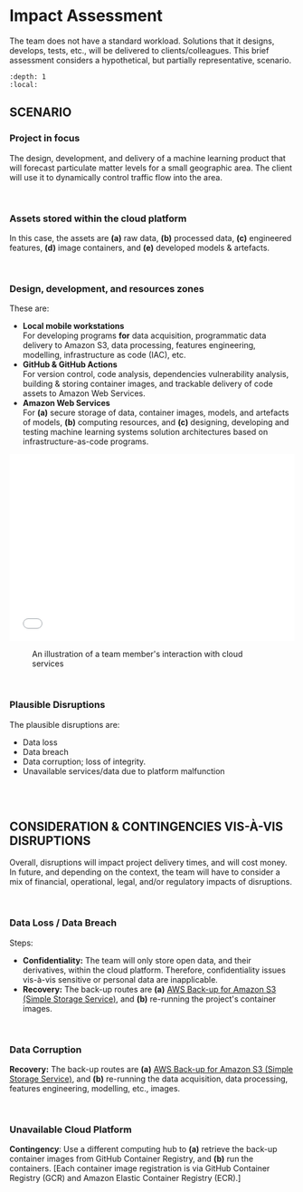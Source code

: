 # Impact Assessment

The team does not have a standard workload.  Solutions that it designs, develops, tests, etc., will be delivered to 
clients/colleagues. This brief assessment considers a hypothetical, but partially representative, scenario.

```{contents} Table of Contents
:depth: 1
:local:
```

## SCENARIO

### Project in focus

The design, development, and delivery of a machine learning product that will forecast particulate matter levels for a small geographic area. The client will use it to dynamically control traffic flow into the area.

<br>

### Assets stored within the cloud platform

In this case, the assets are **(a)** raw data, **(b)** processed data, **\(c\)** engineered features, **(d)** image 
containers, and **(e)** developed models & artefacts.

<br>

### Design, development, and resources zones

These are:

<ul class="disc">
<li class="disc"><b>Local mobile workstations</b><br>
  For developing programs <b>for</b> data acquisition, programmatic data delivery to Amazon S3, data processing, features engineering, modelling, infrastructure as code (IAC), etc.</li>
<li class="disc"><b>GitHub & GitHub Actions</b><br>
  For version control, code analysis, dependencies vulnerability analysis, building & storing container images, and
  trackable delivery of code assets to Amazon Web Services.</li>
<li class="disc"><b>Amazon Web Services</b><br>
  For <b>(a)</b> secure storage of data, container images, models, and artefacts of models, <b>(b)</b> computing resources, and
  <b>(c)</b> designing, developing and testing machine learning systems solution architectures based on infrastructure-as-code programs.</li>
</ul>


<iframe style="overflow:hidden; width:100%; height:330px; border:none;" src="../../../../../assets/beforehand.html"></iframe>
<figure>
  <figcaption>An illustration of a team member's interaction with cloud services</figcaption>
</figure>

<br>

### Plausible Disruptions

The plausible disruptions are:

<ul class="disc">
  <li class="disc">Data loss</li>
  <li class="disc">Data breach</li>
  <li class="disc">Data corruption; loss of integrity.</li>
  <li class="disc">Unavailable services/data due to platform malfunction</li>
</ul>



<br>
<br>


## CONSIDERATION & CONTINGENCIES VIS-À-VIS DISRUPTIONS

Overall, disruptions will impact project delivery times, and will cost money.  In future, and depending on the context, the 
team will have to consider a mix of financial, operational, legal, and/or regulatory impacts of disruptions.

<br>

### Data Loss / Data Breach

Steps:

<ul class="disc">
  <li class="disc"><b>Confidentiality:</b> The team will only store open data, and their derivatives, within the cloud platform.  Therefore, 
  confidentiality issues vis-à-vis sensitive or personal data are inapplicable.</li>
  <li class="disc"><b>Recovery:</b> The back-up routes are <b>(a)</b> <a href="https://docs.aws.amazon.com/AmazonS3/latest/userguide/backup-for-s3.html" target="_blank">AWS Back-up for Amazon S3 (Simple Storage Service)</a>, and <b>(b)</b> re-running the project's container images.</li>
</ul>

<br>

### Data Corruption

**Recovery:** The back-up routes are **(a)** [AWS Back-up for Amazon S3 (Simple Storage Service)](https://docs.aws.amazon.com/AmazonS3/latest/userguide/backup-for-s3.html), and **(b)** re-running the data acquisition, data processing, features engineering, modelling, etc., images.

<br>

### Unavailable Cloud Platform

**Contingency**: Use a different computing hub to **(a)** retrieve the back-up container images from GitHub Container Registry, and **(b)** run the containers. [Each container image registration is via GitHub Container Registry (GCR) and Amazon Elastic Container Registry (ECR).]


<br>
<br>

<br>
<br>

<br>
<br>

<br>
<br>
